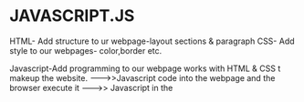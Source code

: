 # JAVASCRIPT.JS

HTML- Add structure to ur webpage-layout sections & paragraph
CSS- Add style to our webpages- color,border etc.

Javascript-Add programming to our webpage works with HTML & CSS t makeup the website.
--->>Javascript code into the webpage and the browser execute it
--->> Javascript in the <script> element tag within our HTML webpage.The <Script> element tag is placed within the <head> element tag.
